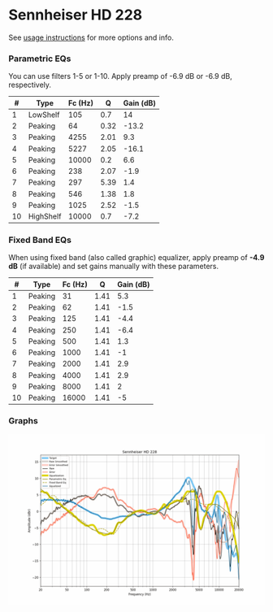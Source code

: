 # Sennheiser HD 228
See [usage instructions](https://github.com/jaakkopasanen/AutoEq#usage) for more options and info.

### Parametric EQs
You can use filters 1-5 or 1-10. Apply preamp of -6.9 dB or -6.9 dB, respectively.

|   # | Type      |   Fc (Hz) |    Q |   Gain (dB) |
|-----|-----------|-----------|------|-------------|
|   1 | LowShelf  |       105 | 0.7  |        14   |
|   2 | Peaking   |        64 | 0.32 |       -13.2 |
|   3 | Peaking   |      4255 | 2.01 |         9.3 |
|   4 | Peaking   |      5227 | 2.05 |       -16.1 |
|   5 | Peaking   |     10000 | 0.2  |         6.6 |
|   6 | Peaking   |       238 | 2.07 |        -1.9 |
|   7 | Peaking   |       297 | 5.39 |         1.4 |
|   8 | Peaking   |       546 | 1.38 |         1.8 |
|   9 | Peaking   |      1025 | 2.52 |        -1.5 |
|  10 | HighShelf |     10000 | 0.7  |        -7.2 |

### Fixed Band EQs
When using fixed band (also called graphic) equalizer, apply preamp of **-4.9 dB** (if available) and set gains manually with these parameters.

|   # | Type    |   Fc (Hz) |    Q |   Gain (dB) |
|-----|---------|-----------|------|-------------|
|   1 | Peaking |        31 | 1.41 |         5.3 |
|   2 | Peaking |        62 | 1.41 |        -1.5 |
|   3 | Peaking |       125 | 1.41 |        -4.4 |
|   4 | Peaking |       250 | 1.41 |        -6.4 |
|   5 | Peaking |       500 | 1.41 |         1.3 |
|   6 | Peaking |      1000 | 1.41 |        -1   |
|   7 | Peaking |      2000 | 1.41 |         2.9 |
|   8 | Peaking |      4000 | 1.41 |         2.9 |
|   9 | Peaking |      8000 | 1.41 |         2   |
|  10 | Peaking |     16000 | 1.41 |        -5   |

### Graphs
![](./Sennheiser%20HD%20228.png)
